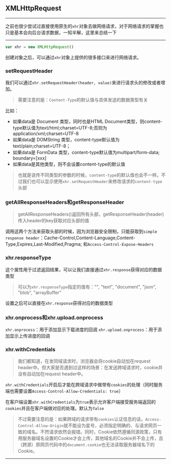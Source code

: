 ## XMLHttpRequest

---

之前也很少尝试过直接使用原生的`xhr`对象去做网络请求，对于网络请求的掌握也只是基本会向后台请求数据，一知半解，这里来总结一下

---

``` javascript
var xhr = new XMLHttpRequest()
```

创建对象之后，可以通过`xhr`对象上提供的很多接口来进行网络请求。

### setRequestHeader

我们可以通过`xhr.setRequestHeader(header, value)`来进行请求头的修改或者增加。

> 需要注意的是：`Content-Type`的默认值与具体发送的数据类型有关

比如：

- 如果data是 Document 类型，同时也是HTML Document类型，则content-type默认值为text/html;charset=UTF-8;否则为application/xml;charset=UTF-8
- 如果data是 DOMString 类型，content-type默认值为text/plain;charset=UTF-8；
- 如果data是 FormData 类型，content-type默认值为multipart/form-data; boundary=[xxx]
- 如果data是其他类型，则不会设置content-type的默认值

> 也就是说传不同类型的参数的时候，`content-type`的默认值也会不一样。不过我们也可以显示使用`xhr.setRequestHeader`来修改请求的`content-type`头部

### getAllResponseHeaders和getResponseHeader

> getAllResponseHeaders()返回所有头部，getResponseHeader(header)传入header的key获取对应头部的值

调用这两个方法来获取头部的时候，因为浏览器安全限制，只能获取到`simple response header`：Cache-Control,Content-Language,Content-Type,Expires,Last-Modified,Pragma;
和`Access-Control-Expose-Headers`

### xhr.responseType

这个属性用于过滤返回结果，可以让我们直接通过`xhr.response`获得对应的数据类型

> 可以为`xhr.responseType`指定的值有："", "text", "document", "json", "blob", "arrayBuffer"

设置之后可以直接在`xhr.response`获得对应的数据类型

### xhr.onprocess和xhr.upload.onprocess

`xhr.onprocess`：用于添加显示下载进度的回调
`xhr.upload.onprocess`：用于添加显示上传进度的回调

### xhr.withCredentials

> 我们都知道，在发同域请求时，浏览器会将cookie自动加在request header中。但大家是否遇到过这样的场景：在发送跨域请求时，cookie并没有自动加在request header中。

`xhr.withCredentials`开启后才能在跨域请求中做带有`cookies`的处理（同时服务端也需要设置`Access-Control-Allow-Credentials: true`）

在客户端设置`xhr.withCredentials`为`true`表示允许客户端接受服务端返回的`cookies`并且在客户端做对应的处理。默认为`false`

> 不过需要注意的是：如果跨域的请求带有`cookies`认证信息的话，`Access-Control-Allow-Origin`就不能设为星号，必须指定明确的、与请求网页一致的域名。不然请求依然会报错。同时，Cookie依然遵循同源政策，只有用服务器域名设置的Cookie才会上传，其他域名的Cookie并不会上传，且（跨源）原网页代码中的`document.cookie`也无法读取服务器域名下的Cookie。

---
